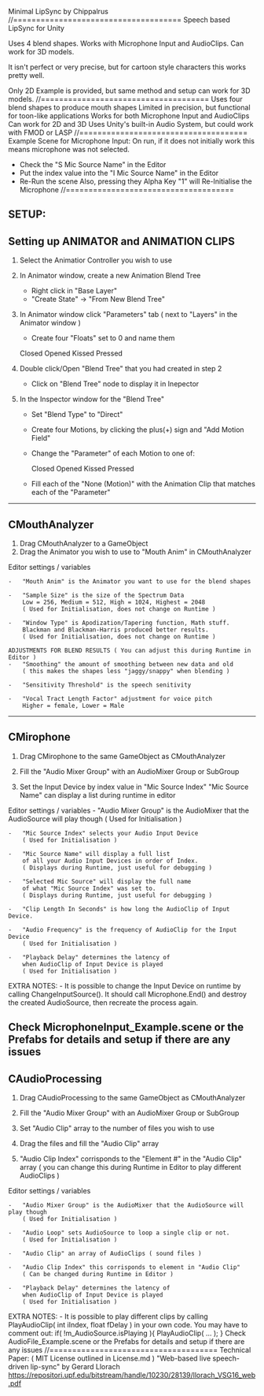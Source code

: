 Minimal LipSync
by Chippalrus
//=====================================
Speech based LipSync for Unity

Uses 4 blend shapes. Works with Microphone Input
and AudioClips. Can work for 3D models.

It isn't perfect or very precise,
but for cartoon style characters this works pretty well.

Only 2D Example is provided, but same method and 
setup can work for 3D models.
//=====================================
Uses four blend shapes to produce mouth shapes
Limited in precision, but functional for toon-like applications
Works for both Microphone Input and AudioClips
Can work for 2D  and 3D
Uses Unity's built-in Audio System, but could work with FMOD or LASP
//=====================================
Example Scene for Microphone Input:
On run, if it does not initially work this means microphone was not selected.
- Check the "S Mic Source Name" in the Editor
- Put the index value into the "I Mic Source Name" in the Editor
- Re-Run the scene
Also, pressing they Alpha Key "1" will Re-Initialise the Microphone
//=====================================

SETUP:
------------------------------------------------------
Setting up ANIMATOR and ANIMATION CLIPS
------------------------------------------------------
1) Select the Animatior Controller you wish to use

2) In Animator window, create a new Animation Blend Tree
	-	Right click in "Base Layer"
	-	"Create State" -> "From New Blend Tree"

3) In Animator window click "Parameters" tab
( next to "Layers" in the Animator window )
	-	Create four "Floats" set to 0 and name them
	
	Closed
	Opened
	Kissed
	Pressed

4) Double click/Open "Blend Tree" that you had created in step 2
	-	Click on "Blend Tree" node to display it in Inepector
	
5) In the Inspector window for the "Blend Tree"
	-	Set "Blend Type" to "Direct" 
	
	-	Create four Motions, by clicking the plus(+) sign
		and "Add Motion Field"
		
	-	Change the "Parameter" of each Motion to one of:
		
		Closed
		Opened
		Kissed
		Pressed
		
	-	Fill each of the "None (Motion)" with the Animation Clip
		that matches each of the "Parameter"
------------------------------------------------------
CMouthAnalyzer
------------------------------------------------------
1)  Drag CMouthAnalyzer to a GameObject
2)	Drag the Animator you wish to use to "Mouth Anim" in CMouthAnalyzer

Editor settings / variables 

	-	"Mouth Anim" is the Animator you want to use for the blend shapes
	
	-	"Sample Size" is the size of the Spectrum Data
		Low = 256, Medium = 512, High = 1024, Highest = 2048
		( Used for Initialisation, does not change on Runtime )
		
	-	"Window Type" is Apodization/Tapering function, Math stuff.
		Blackman and Blackman-Harris produced better results.
		( Used for Initialisation, does not change on Runtime )
	
	ADJUSTMENTS FOR BLEND RESULTS ( You can adjust this during Runtime in Editor )
	-	"Smoothing" the amount of smoothing between new data and old
		( this makes the shapes less "jaggy/snappy" when blending )

	-	"Sensitivity Threshold" is the speech senitivity
	
	-	"Vocal Tract Length Factor" adjustment for voice pitch
		Higher = female, Lower = Male
------------------------------------------------------
CMirophone
------------------------------------------------------
1)  Drag CMirophone to the same GameObject as CMouthAnalyzer

2)  Fill the "Audio Mixer Group" with
	an AudioMixer Group or SubGroup

3)	Set the Input Device by index value in "Mic Source Index"
	"Mic Source Name" can display a list during runtime in editor

Editor settings / variables
	-	"Audio Mixer Group" is the AudioMixer that the AudioSource will play though
		( Used for Initialisation )

	-	"Mic Source Index" selects your Audio Input Device
		( Used for Initialisation )
	
	-	"Mic Source Name" will display a full list
		of all your Audio Input Devices in order of Index.
		( Displays during Runtime, just useful for debugging )
		
	-	"Selected Mic Source" will display the full name
		of what "Mic Source Index" was set to.
		( Displays during Runtime, just useful for debugging )
		
	-	"Clip Length In Seconds" is how long the AudioClip of Input Device.
	
	-	"Audio Frequency" is the frequency of AudioClip for the Input Device
		( Used for Initialisation )
	
	-	"Playback Delay" determines the latency of
		when AudioClip of Input Device is played
		( Used for Initialisation )
		
EXTRA NOTES:
	-	It is possible to change the Input Device on runtime
	by calling ChangeInputSource(). It should call Microphone.End()
	and destroy the created AudioSource, then recreate the process again.
	
Check MicrophoneInput_Example.scene or the Prefabs for details and setup if there are any issues
------------------------------------------------------
CAudioProcessing
------------------------------------------------------
1)  Drag CAudioProcessing to the same GameObject as CMouthAnalyzer

2)  Fill the "Audio Mixer Group" with
	an AudioMixer Group or SubGroup

3)	Set "Audio Clip" array to the number of files you wish to use
4)	Drag the files and fill the "Audio Clip" array

4)	"Audio Clip Index" corrisponds to
	the "Element #" in the "Audio Clip" array
	( you can change this during Runtime in Editor to play different AudioClips )

Editor settings / variables

	-	"Audio Mixer Group" is the AudioMixer that the AudioSource will play though
		( Used for Initialisation )
	
	-	"Audio Loop" sets AudioSource to loop a single clip or not.
		( Used for Initialisation )
	
	-	"Audio Clip" an array of AudioClips ( sound files )
	
	-	"Audio Clip Index" this corrisponds to element in "Audio Clip"
		( Can be changed during Runtime in Editor )
	
	-	"Playback Delay" determines the latency of
		when AudioClip of Input Device is played
		( Used for Initialisation )
		
EXTRA NOTES:
	-	It is possible to play different clips by calling
		PlayAudioClip( int iIndex, float fDelay )
		in your own code. You may have to comment out:
		if( !m_AudioSource.isPlaying ){ PlayAudioClip( ... ); }
Check AudioFile_Example.scene or the Prefabs for details and setup if there are any issues
//=====================================
Technical Paper: ( MIT License outlined in License.md )
"Web-based live speech-driven lip-sync" by Gerard Llorach
https://repositori.upf.edu/bitstream/handle/10230/28139/llorach_VSG16_web.pdf
